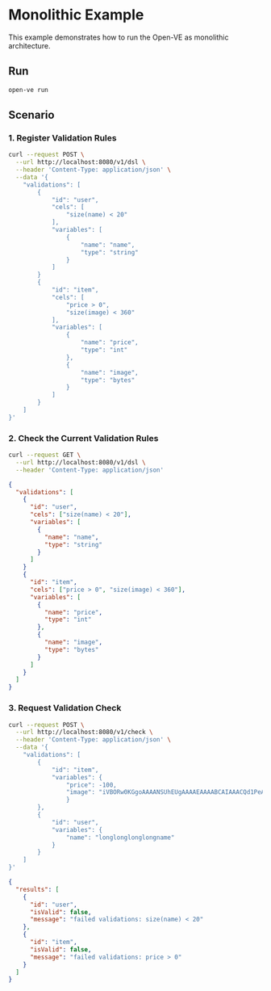 # Monolithic Example

This example demonstrates how to run the Open-VE as monolithic architecture.

## Run

```bash
open-ve run
```

## Scenario

### 1. Register Validation Rules

```bash
curl --request POST \
  --url http://localhost:8080/v1/dsl \
  --header 'Content-Type: application/json' \
  --data '{
	"validations": [
		{
			"id": "user",
			"cels": [
				"size(name) < 20"
			],
			"variables": [
				{
					"name": "name",
					"type": "string"
				}
			]
		}
        {
			"id": "item",
			"cels": [
				"price > 0",
				"size(image) < 360"
			],
			"variables": [
				{
					"name": "price",
					"type": "int"
				},
				{
					"name": "image",
					"type": "bytes"
				}
			]
		}
	]
}'
```

### 2. Check the Current Validation Rules

```bash
curl --request GET \
  --url http://localhost:8080/v1/dsl \
  --header 'Content-Type: application/json'
```

```json
{
  "validations": [
    {
      "id": "user",
      "cels": ["size(name) < 20"],
      "variables": [
        {
          "name": "name",
          "type": "string"
        }
      ]
    }
    {
      "id": "item",
      "cels": ["price > 0", "size(image) < 360"],
      "variables": [
        {
          "name": "price",
          "type": "int"
        },
        {
          "name": "image",
          "type": "bytes"
        }
      ]
    }
  ]
}
```

### 3. Request Validation Check

```bash
curl --request POST \
  --url http://localhost:8080/v1/check \
  --header 'Content-Type: application/json' \
  --data '{
	"validations": [
		{
			"id": "item",
			"variables": {
				"price": -100,
				"image": "iVBORw0KGgoAAAANSUhEUgAAAAEAAAABCAIAAACQd1PeAAAADElEQVR4nGO4unY2AAR4Ah51j5XwAAAAAElFTkSuQmCC"
				}
		},
		{
			"id": "user",
			"variables": {
				"name": "longlonglonglongname"
			}
		}
	]
}'
```

```json
{
  "results": [
    {
      "id": "user",
      "isValid": false,
      "message": "failed validations: size(name) < 20"
    },
    {
      "id": "item",
      "isValid": false,
      "message": "failed validations: price > 0"
    }
  ]
}
```
